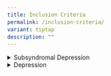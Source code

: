 ```yaml
---
title: Inclusion Criteria
permalink: /inclusion-criteria/
variant: tiptap
description: ""
---
```

<div data-type="detailGroup" class="isomer-accordion isomer-accordion-white">
<details class="isomer-details">
<summary>Subsyndromal Depression</summary>
<div data-type="detailsContent" class="isomer-details-content">
<p></p>
<p></p>
<div class="isomer-image-wrapper">
<img style="width: 60%;" height="auto" width="100%" alt="" src="/images/Infographics/PREDICT_Recruitment_Poster_Control_and_SD_v1_1_8Aug24_Clean.png">
</div>
</div>
</details>
<details class="isomer-details">
<summary>Depression</summary>
<div data-type="detailsContent" class="isomer-details-content">
<p></p>
<p></p>
<div class="isomer-image-wrapper">
<img style="width: 60%;" height="auto" width="100%" alt="" src="/images/Infographics/PREDICT_Recruitment_Poster_Depression_v1_1_8_Aug_2024_Clean.png">
</div>
</div>
</details>
</div>
<p></p>